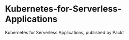 # Kubernetes-for-Serverless-Applications
Kubernetes for Serverless Applications, published by Packt
